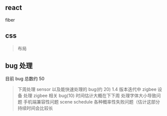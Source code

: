 ## react

fiber

## css

> 布局

## bug 处理

目前 bug 总数约 50

> 下周处理 sensor 以及能快速处理的 bug(约 20)
> 1.4 版本迭代中 zigbee 设备 处理 zigbee 相关 bug(10) 时间估计大概在下下周
> 处理字体大小导致问题 手机端兼容性问题 scene schedule 各种概率性失败问题（估计这部分持续时间会比较长
